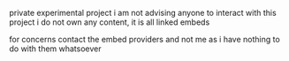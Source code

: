 private experimental project
i am not advising anyone to interact with this project
i do not own any content, it is all linked embeds

for concerns contact the embed providers and not me as i have nothing to do with them whatsoever

